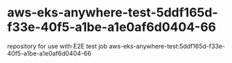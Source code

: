 # aws-eks-anywhere-test-5ddf165d-f33e-40f5-a1be-a1e0af6d0404-66
repository for use with E2E test job aws-eks-anywhere-test:5ddf165d-f33e-40f5-a1be-a1e0af6d0404-66

